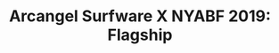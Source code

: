 ---
ee_id_show: '4502'
title: 'Arcangel Surfware X NYABF 2019: Flagship'
url: arcangel-surfware-x-nyabf-2019multifunctions
live_url:
year: '2019'
venue: NYABF
state_country: New York
type:
dates:
wwwnews:
credits:
pitch: "​Surfware wz back at NYABF! Tiny tiny tiny tiny version of our flagship. Hot
  tickets: multi-function scarves &amp; “flatware” airplane pillows."
ps:
download:
layout: shows
---